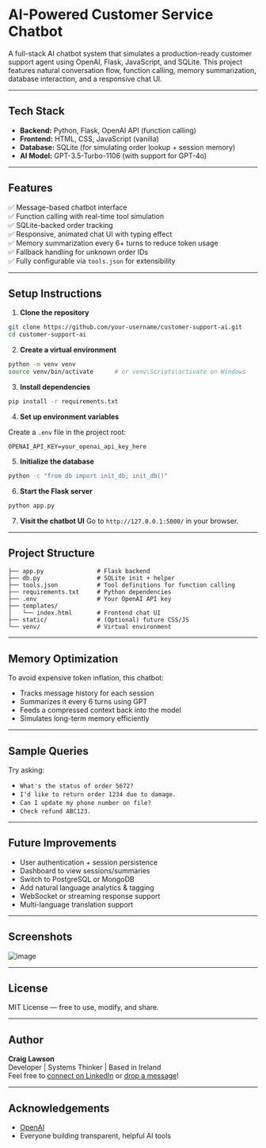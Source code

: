 # AI-Powered Customer Service Chatbot

A full-stack AI chatbot system that simulates a production-ready customer support agent using OpenAI, Flask, JavaScript, and SQLite. This project features natural conversation flow, function calling, memory summarization, database interaction, and a responsive chat UI.

---

##  Tech Stack

- **Backend:** Python, Flask, OpenAI API (function calling)
- **Frontend:** HTML, CSS, JavaScript (vanilla)
- **Database:** SQLite (for simulating order lookup + session memory)
- **AI Model:** GPT-3.5-Turbo-1106 (with support for GPT-4o)

---

## Features

✅ Message-based chatbot interface  
✅ Function calling with real-time tool simulation  
✅ SQLite-backed order tracking  
✅ Responsive, animated chat UI with typing effect  
✅ Memory summarization every 6+ turns to reduce token usage  
✅ Fallback handling for unknown order IDs  
✅ Fully configurable via `tools.json` for extensibility

---

## Setup Instructions

1. **Clone the repository**
```bash
git clone https://github.com/your-username/customer-support-ai.git
cd customer-support-ai
```

2. **Create a virtual environment**
```bash
python -m venv venv
source venv/bin/activate      # or venv\Scripts\activate on Windows
```

3. **Install dependencies**
```bash
pip install -r requirements.txt
```

4. **Set up environment variables**

Create a `.env` file in the project root:
```
OPENAI_API_KEY=your_openai_api_key_here
```

5. **Initialize the database**
```bash
python -c "from db import init_db; init_db()"
```

6. **Start the Flask server**
```bash
python app.py
```

7. **Visit the chatbot UI**
Go to `http://127.0.0.1:5000/` in your browser.

---

## Project Structure

```
├── app.py               # Flask backend
├── db.py                # SQLite init + helper
├── tools.json           # Tool definitions for function calling
├── requirements.txt     # Python dependencies
├── .env                 # Your OpenAI API key
├── templates/
│   └── index.html       # Frontend chat UI
├── static/              # (Optional) future CSS/JS
└── venv/                # Virtual environment
```

---

## Memory Optimization

To avoid expensive token inflation, this chatbot:
- Tracks message history for each session
- Summarizes it every 6 turns using GPT
- Feeds a compressed context back into the model
- Simulates long-term memory efficiently

---

## Sample Queries

Try asking:
- `What's the status of order 5672?`
- `I'd like to return order 1234 due to damage.`
- `Can I update my phone number on file?`
- `Check refund ABC123.`

---

## Future Improvements

-  User authentication + session persistence
-  Dashboard to view sessions/summaries
-  Switch to PostgreSQL or MongoDB
-  Add natural language analytics & tagging
-  WebSocket or streaming response support
-  Multi-language translation support

---

## Screenshots


![image](https://github.com/user-attachments/assets/5a4a504a-5903-4fff-a09f-60f48c3e841f)

---

## License

MIT License — free to use, modify, and share.

---

##  Author

**Craig Lawson**  
 Developer |  Systems Thinker |  Based in Ireland  
Feel free to [connect on LinkedIn](https://www.linkedin.com/in/craig-law-son) or [drop a message](mailto:craig.lawson89@gmail.com)!

---

## Acknowledgements

- [OpenAI](https://platform.openai.com)
- Everyone building transparent, helpful AI tools
